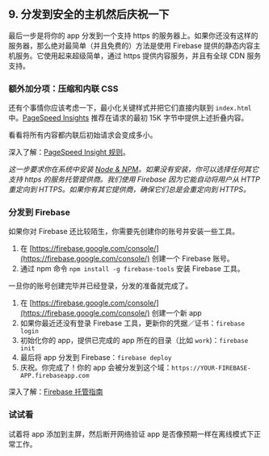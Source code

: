 ## 9. 分发到安全的主机然后庆祝一下

最后一步是将你的 app 分发到一个支持 https 的服务器上。如果你还没有这样的服务器，那么绝对最简单（并且免费的）方法是使用 Firebase 提供的静态内容主机服务。它使用起来超级简单，通过 https 提供内容服务，并且有全球 CDN 服务支持。

### 额外加分项：压缩和内联 CSS

还有个事情你应该考虑一下，最小化关键样式并把它们直接内联到 `index.html` 中。[PageSpeed Insights](https://developers.google.com/speed) 推荐在请求的最初 15K 字节中提供上述折叠内容。

看看将所有内容都内联后初始请求会变成多小。

深入了解：[PageSpeed Insight 规则](https://developers.google.com/speed/docs/insights/rules)。

*这一步要求你在系统中安装 [Node & NPM](https://docs.npmjs.com/getting-started/installing-node)。如果没有安装，你可以选择任何其它支持 https 的服务托管提供商。我们使用 Firebase 因为它能自动将用户从 HTTP 重定向到 HTTPS。如果你有其它提供商，确保它们总是会重定向到 HTTPS。*

### 分发到 Firebase

如果你对 Firebase 还比较陌生，你需要先创建你的账号并安装一些工具。

1. 在 [https://firebase.google.com/console/](https://firebase.google.com/console/) 创建一个 Firebase 账号。
1. 通过 npm 命令 `npm install -g firebase-tools` 安装 Firebase 工具。

一旦你的账号创建完毕并已经登录，分发的准备就完成了。

1. 在 [https://firebase.google.com/console/](https://firebase.google.com/console/) 创建一个新 app
1. 如果你最近还没有登录 Firebase 工具，更新你的凭据／证书：`firebase login`
1. 初始化你的 app，提供已完成的 app 所在的目录（比如 `work`)：`firebase init`
1. 最后将 app 分发到 Firebase：`firebase deploy`
1. 庆祝。你完成了！你的 app 会被分发到这个域：`https://YOUR-FIREBASE-APP.firebaseapp.com`

深入了解：[Firebase 托管指南](https://www.firebase.com/docs/hosting/guide/)

### 试试看

试着将 app 添加到主屏，然后断开网络验证 app 是否像预期一样在离线模式下正常工作。
